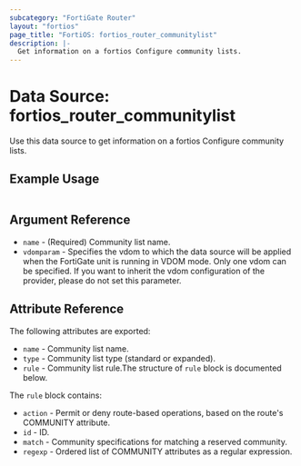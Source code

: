 ```yaml
---
subcategory: "FortiGate Router"
layout: "fortios"
page_title: "FortiOS: fortios_router_communitylist"
description: |-
  Get information on a fortios Configure community lists.
---
```


# Data Source: fortios_router_communitylist
Use this data source to get information on a fortios Configure community lists.


## Example Usage

```hcl

```

## Argument Reference

* `name` - (Required) Community list name.
* `vdomparam` - Specifies the vdom to which the data source will be applied when the FortiGate unit is running in VDOM mode. Only one vdom can be specified. If you want to inherit the vdom configuration of the provider, please do not set this parameter.

## Attribute Reference

The following attributes are exported:

* `name` - Community list name.
* `type` - Community list type (standard or expanded).
* `rule` - Community list rule.The structure of `rule` block is documented below.

The `rule` block contains:

* `action` - Permit or deny route-based operations, based on the route's COMMUNITY attribute.
* `id` - ID.
* `match` - Community specifications for matching a reserved community.
* `regexp` - Ordered list of COMMUNITY attributes as a regular expression.

